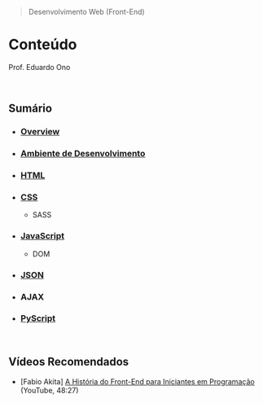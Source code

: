 > Desenvolvimento Web (Front-End)

# Conteúdo

Prof. Eduardo Ono

<br>

## Sumário

* ### [Overview](./01-overview/)

* ### [Ambiente de Desenvolvimento](./02-ambiente-de-desenvolvimento/)

* ### [HTML](./03-html/)

* ### [CSS](./04-css/)

  * SASS

* ### [JavaScript](05-javascript/README.md)

  * DOM

* ### [JSON](./06-json/README.md)

* ### AJAX

* ### [PyScript](./pyscript/README.md)

<br>

## Vídeos Recomendados

* [Fabio Akita] [A História do Front-End para Iniciantes em Programação](https://youtu.be/VKmPGmFY7H4) (YouTube, 48:27)

<br>
